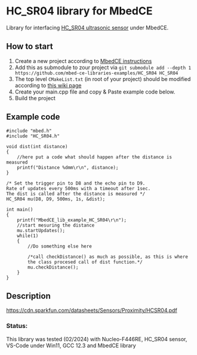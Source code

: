 # HC_SR04 library for MbedCE

Library for interfacing [HC_SR04 ultrasonic sensor](https://www.sparkfun.com/products/15569) under MbedCE.

## How to start
1. Create a new project according to [MbedCE instructions](https://github.com/mbed-ce/mbed-os/wiki)
2. Add this as submodule to zour project via `git submodule add --depth 1 https://github.com/mbed-ce-libraries-examples/HC_SR04 HC_SR04`
3. The top level `CMakeList.txt` (in root of your project) should be modified according to [this wiki page](https://github.com/mbed-ce/mbed-os/wiki/MbedOS-configuration#libraries-in-your-application)
4. Create your main.cpp file and copy & Paste example code below.
5. Build the project

## Example code
```
#include "mbed.h"
#include "HC_SR04.h"

void dist(int distance)
{
    //here put a code what should happen after the distance is measured
    printf("Distance %dmm\r\n", distance);
}

/* Set the trigger pin to D8 and the echo pin to D9.
Rate of updates every 500ms with a timeout after 1sec.
The dist is called after the distance is measured */
HC_SR04 mu(D8, D9, 500ms, 1s, &dist);

int main()
{
    printf("MbedCE_lib_example_HC_SR04\r\n");
    //start mesuring the distance
    mu.startUpdates();
    while(1)
    {
        //Do something else here
		
        /*call checkDistance() as much as possible, as this is where
        the class procesed call of dist function.*/
        mu.checkDistance();                              
    }
}
```
## Description
https://cdn.sparkfun.com/datasheets/Sensors/Proximity/HCSR04.pdf


### Status:
This library was tested (02/2024) with Nucleo-F446RE, HC_SR04 sensor, VS-Code under Win11, GCC 12.3 and MbedCE library
